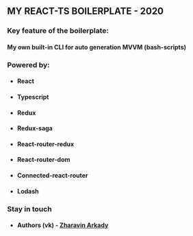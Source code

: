 ## MY REACT-TS BOILERPLATE - 2020

### Key feature of the boilerplate:
#### My own built-in CLI for auto generation MVVM (bash-scripts)

### Powered by:

- #### React
- #### Typescript
- #### Redux
- #### Redux-saga
- #### React-router-redux
- #### React-router-dom
- #### Connected-react-router
- #### Lodash

### Stay in touch

- #### Authors (vk) - [Zharavin Arkady](https://vk.com/a.zharavin)
